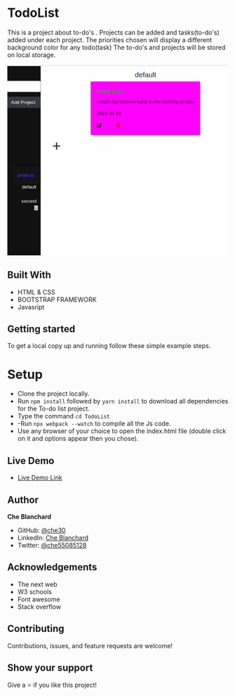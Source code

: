 # TodoList
This is a project about to-do's . Projects can be added and tasks(to-do's) added under each project.  The priorities chosen will display a different background color for any todo(task)  The to-do's and projects will be stored on local storage.
 
![screenshot](./dist/assets/images/todoshotOne.png)

## Built With

- HTML & CSS
- BOOTSTRAP FRAMEWORK
- Javasript

## Getting started
   To get a local copy up and running follow these simple example steps.
# Setup
- Clone the project locally.
- Run `npm install` followed by  `yarn install` to download all dependencies for the To-do list project.
- Type the command `cd TodoList`
- -Run `npx webpack --watch` to compile all the Js code.
- Use any browser of your choice to open the index.html file (double click on it and options appear then you chose).

## Live Demo

- [Live Demo Link](https://raw.githack.com/che30/TodoList/feature/dist/index.html)
 

## Author
**Che Blanchard**
- GitHub: [@che30](https://github.com/che30)
- LinkedIn: [Che Blanchard](https://www.linkedin.com/in/che-nsoh-9455271b0/)
- Twitter: [@che55085128](https://twitter.com/che55085128)


## Acknowledgements
- The next web
- W3 schools
- Font awesome
- Stack overflow

##  Contributing

Contributions, issues, and feature requests are welcome!

## Show your support

Give a ⭐️ if you like this project!
